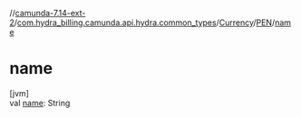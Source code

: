 //[camunda-7.14-ext-2](../../../../index.md)/[com.hydra_billing.camunda.api.hydra.common_types](../../index.md)/[Currency](../index.md)/[PEN](index.md)/[name](name.md)

# name

[jvm]\
val [name](name.md): String
